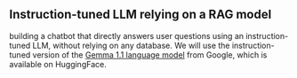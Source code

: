 ## Instruction-tuned LLM relying on a RAG model

building a chatbot that directly answers user questions using an instruction-tuned LLM, without relying on any database. We will use the instruction-tuned version of the [Gemma 1.1 language model](https://huggingface.co/google/gemma-1.1-2b-it) from Google, which is available on HuggingFace. 